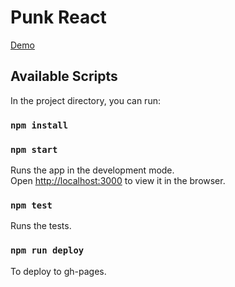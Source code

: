 # Punk React

[Demo](https://tiwarirabi.github.io/punk-react)

## Available Scripts

In the project directory, you can run:

### `npm install`

### `npm start`

Runs the app in the development mode.\
Open [http://localhost:3000](http://localhost:3000) to view it in the browser.

### `npm test`

Runs the tests.

### `npm run deploy`

To deploy to gh-pages.
